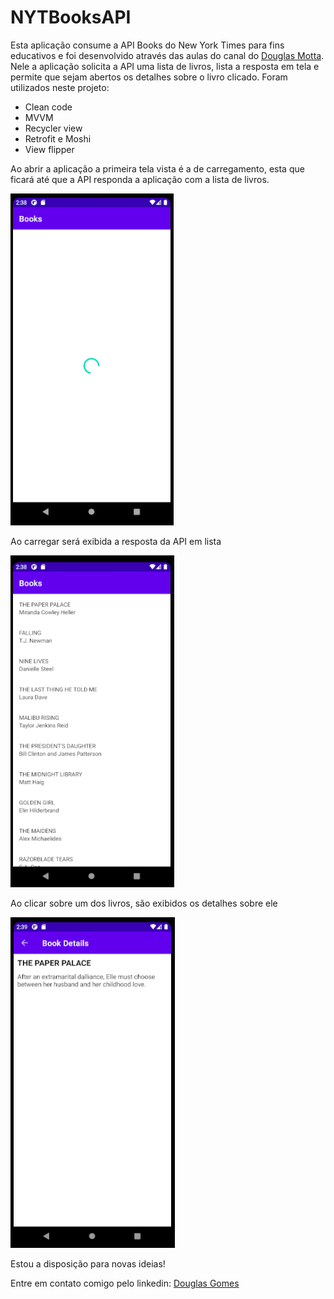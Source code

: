 # NYTBooksAPI

Esta aplicação consume a API Books do New York Times para fins educativos e foi desenvolvido através das aulas do canal do [Douglas Motta](https://www.youtube.com/playlist?list=PLPs3nlHFeKTrD1az_BrbIuXZi3EOfMqNv). Nele a aplicação solicita a API uma lista de livros, lista a resposta em tela e permite que sejam abertos os detalhes sobre o livro clicado. Foram utilizados neste projeto:

- Clean code
- MVVM
- Recycler view
- Retrofit e Moshi
- View flipper

Ao abrir a aplicação a primeira tela vista é a de carregamento, esta que ficará até que a API responda a aplicação com a lista de livros.

![Loading](https://github.com/douguizilla/NYTBooksAPI/blob/master/screenshots/loading.png)

Ao carregar será exibida a resposta da API em lista

![Books List](https://github.com/douguizilla/NYTBooksAPI/blob/master/screenshots/Books%20list.png)

Ao clicar sobre um dos livros, são exibidos os detalhes sobre ele

![Book details](https://github.com/douguizilla/NYTBooksAPI/blob/master/screenshots/Book%20details.png)

Estou a disposição para novas ideias!

Entre em contato comigo pelo linkedin: [Douglas Gomes](https://www.linkedin.com/in/douglasgomesdepaula/)
